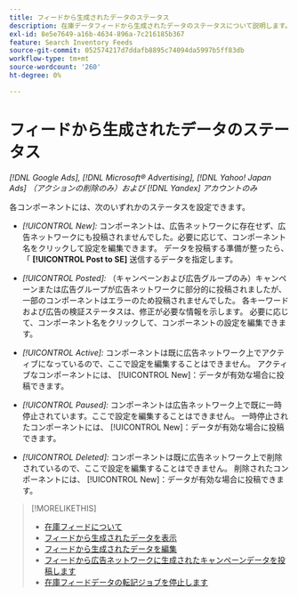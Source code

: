 ```yaml
---
title: フィードから生成されたデータのステータス
description: 在庫データフィードから生成されたデータのステータスについて説明します。
exl-id: 8e5e7649-a16b-4634-896a-7c216185b367
feature: Search Inventory Feeds
source-git-commit: 052574217d7ddafb8895c74094da5997b5ff83db
workflow-type: tm+mt
source-wordcount: '260'
ht-degree: 0%

---
```


# フィードから生成されたデータのステータス

*[!DNL Google Ads], [!DNL Microsoft® Advertising], [!DNL Yahoo! Japan Ads] （アクションの削除のみ）および [!DNL Yandex] アカウントのみ*

各コンポーネントには、次のいずれかのステータスを設定できます。

* *[!UICONTROL New]:* コンポーネントは、広告ネットワークに存在せず、広告ネットワークにも投稿されませんでした。必要に応じて、コンポーネント名をクリックして設定を編集できます。 データを投稿する準備が整ったら、「 **[!UICONTROL Post to SE]** 送信するデータを指定します。

* *[!UICONTROL Posted]:* （キャンペーンおよび広告グループのみ）キャンペーンまたは広告グループが広告ネットワークに部分的に投稿されましたが、一部のコンポーネントはエラーのため投稿されませんでした。 各キーワードおよび広告の検証ステータスは、修正が必要な情報を示します。 必要に応じて、コンポーネント名をクリックして、コンポーネントの設定を編集できます。

* *[!UICONTROL Active]:* コンポーネントは既に広告ネットワーク上でアクティブになっているので、ここで設定を編集することはできません。 アクティブなコンポーネントには、 [!UICONTROL New]：データが有効な場合に投稿できます。

* *[!UICONTROL Paused]:* コンポーネントは広告ネットワーク上で既に一時停止されています。ここで設定を編集することはできません。 一時停止されたコンポーネントには、 [!UICONTROL New]：データが有効な場合に投稿できます。

* *[!UICONTROL Deleted]:* コンポーネントは既に広告ネットワーク上で削除されているので、ここで設定を編集することはできません。 削除されたコンポーネントには、 [!UICONTROL New]：データが有効な場合に投稿できます。

>[!MORELIKETHIS]
>
>* [在庫フィードについて](inventory-feeds-about.md)
>* [フィードから生成されたデータを表示](propagated-data-view.md)
>* [フィードから生成されたデータを編集](propagated-data-edit.md)
>* [フィードから広告ネットワークに生成されたキャンペーンデータを投稿します](propagated-data-post.md)
>* [在庫フィードデータの転記ジョブを停止します](stop-job.md)
